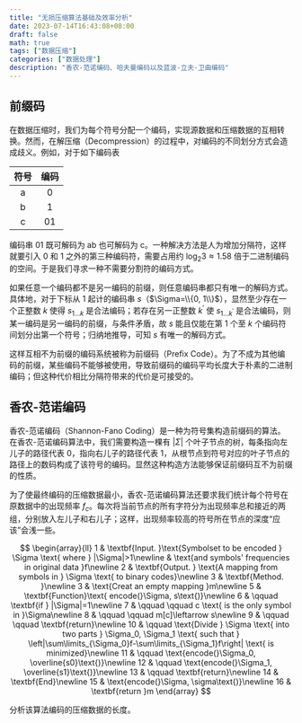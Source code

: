 ```yaml
---
title: "无损压缩算法基础及效率分析"
date: 2023-07-14T16:43:08+08:00
draft: false
math: true
tags: ["数据压缩"]
categories: ["数据处理"]
description: "香农-范诺编码、哈夫曼编码以及蓝波-立夫-卫曲编码"
---
```


## 前缀码

在数据压缩时，我们为每个符号分配一个编码，实现源数据和压缩数据的互相转换。然而，在解压缩（Decompression）的过程中，对编码的不同划分方式会造成歧义。例如，对于如下编码表

|符号|编码|
|:-:|:-:|
|a|0|
|b|1|
|c|01|

编码串 01 既可解码为 ab 也可解码为 c。一种解决方法是人为增加分隔符，这样就要引入 0 和 1 之外的第三种编码符，需要占用约 $\log_2 3 \approx 1.58$ 倍于二进制编码的空间。于是我们寻求一种不需要分割符的编码方式。

如果任意一个编码都不是另一编码的前缀，则任意编码串都只有唯一的解码方式。具体地，对于下标从 $1$ 起计的编码串 $s$（$\Sigma=\\{0, 1\\}$），显然至少存在一个正整数 $k$ 使得 $s_{1\dots k}$ 是合法编码；若存在另一正整数 $k^\prime$ 使 $s_{1\dots k^\prime}$ 是合法编码，则某一编码是另一编码的前缀，与条件矛盾，故 $s$ 能且仅能在第 $1$ 个至 $k$ 个编码符间划分出第一个符号；归纳地推导，可知 $s$ 有唯一的解码方式。

这样互相不为前缀的编码系统被称为前缀码（Prefix Code）。为了不成为其他编码的前缀，某些编码不能够被使用，导致前缀码的编码平均长度大于朴素的二进制编码；但这种代价相比分隔符带来的代价是可接受的。

## 香农-范诺编码

香农-范诺编码（Shannon-Fano Coding）是一种为符号集构造前缀码的算法。在香农-范诺编码算法中，我们需要构造一棵有 $|\Sigma|$ 个叶子节点的树，每条指向左儿子的路径代表 0，指向右儿子的路径代表 1，从根节点到符号对应的叶子节点的路径上的数码构成了该符号的编码。显然这种构造方法能够保证前缀码互不为前缀的性质。

为了使最终编码的压缩数据最小，香农-范诺编码算法还要求我们统计每个符号在原数据中的出现频率 $f_c$。每次将当前节点的所有字符分为出现频率总和接近的两组，分别放入左儿子和右儿子；这样，出现频率较高的符号所在节点的深度“应该”会浅一些。

$$
\begin{array}{ll}
1 & \textbf{Input. }\text{Symbolset to be encoded } \Sigma \text{ where } |\Sigma|>1\newline
& \text{and symbols' frequencies in original data }f\newline
2 & \textbf{Output. } \text{A mapping from symbols in } \Sigma \text{ to binary codes}\newline
3 & \textbf{Method. }\newline
3 & \text{Creat an empty mapping }m\newline
5 & \textbf{Function}\text{ encode(}\Sigma, s\text{)}\newline
6 & \qquad \textbf{if } |\Sigma|=1\newline
7 & \qquad \qquad c \text{ is the only symbol in }\Sigma\newline
8 & \qquad \qquad m[c]\leftarrow s\newline
9 & \qquad \qquad \textbf{return}\newline
10 & \qquad \text{Divide } \Sigma \text{ into two parts } \Sigma_0, \Sigma_1 \text{ such that } \left|\sum\limits_{\Sigma_0}f-\sum\limits_{\Sigma_1}f\right| \text{ is minimized}\newline
11 & \qquad \text{encode(}\Sigma_0, \overline{s0}\text{)}\newline
12 & \qquad \text{encode(}\Sigma_1, \overline{s1}\text{)}\newline
13 & \qquad \textbf{return}\newline
14 & \textbf{End}\newline
15 & \text{encode(}\Sigma, \sigma\text{)}\newline
16 & \textbf{return }m
\end{array}
$$

分析该算法编码的压缩数据的长度。